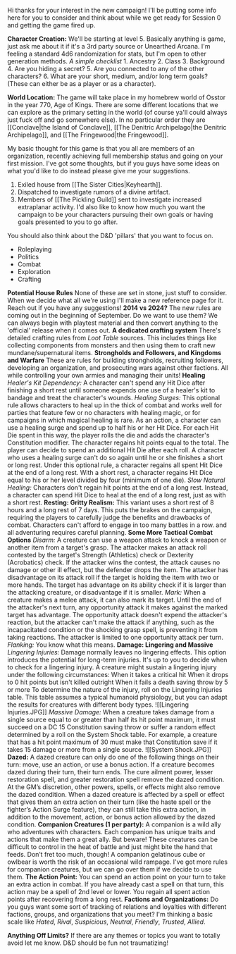 Hi thanks for your interest in the new campaign! I'll be putting some info here for you to consider and think about while we get ready for Session 0 and getting the game fired up. 

**Character Creation:** We'll be starting at level 5. Basically anything is game, just ask me about it if it's a 3rd party source or Unearthed Arcana. 
I'm feeling a standard 4d6 randomization for stats, but I'm open to other generation methods.
	*A simple checklist*
		1. Ancestry
		2. Class
		3. Background
		4. Are you hiding a secret?
		5. Are you connected to any of the other characters?
		6. What are your short, medium, and/or long term goals? (These can either be as a player or as a character). 

**World Location:** The game will take place in my homebrew world of Osstor in the year 770, Age of Kings. There are some different locations that we can explore as the primary setting in the world (of course ya'll could always just fuck off and go somewhere else). In no particular order they are [[Conclave|the Island of Conclave]], [[The Denitric Archipelago|the Denitric Archipelago]], and [[The Fringewood|the Fringewood]]. 

My basic thought for this game is that you all are members of an organization, recently achieving full membership status and going on your first mission. I've got some thoughts, but if you guys have some ideas on what you'd like to do instead please give me your suggestions. 
 1. Exiled house from [[The Sister Cities|Keyhearth]]. 
 2. Dispatched to investigate rumors of a divine artifact. 
 3. Members of [[The Pickling Guild]] sent to investigate increased extraplanar activity.
I'd also like to know how much you want the campaign to be your characters pursuing their own goals or having goals presented to you to go after.

You should also think about the D&D 'pillars' that you want to focus on. 
 - Roleplaying
 - Politics
 - Combat
 - Exploration
 - Crafting



**Potential House Rules** None of these are set in stone, just stuff to consider. When we decide what all we're using I'll make a new reference page for it. Reach out if you have any suggestions!
	**2014 vs 2024?** The new rules are coming out in the beginning of September. Do we want to use them? We can always begin with playtest material and then convert anything to the 'official' release when it comes out. 
	**A dedicated crafting system**
		There's detailed crafting rules from *Loot Table* sources. This includes things like collecting components from monsters and then using them to craft new mundane/supernatural items. 
	**Strongholds and Followers, and Kingdoms and Warfare**
		These are rules for building strongholds, recruiting followers, developing an organization, and prosecuting wars against other factions. All while controlling your own armies and managing their units! 
	**Healing**
		*Healer's Kit Dependency:* A character can't spend any Hit Dice after finishing a short rest until someone expends one use of a healer's kit to bandage and treat the character's wounds.
		*Healing Surges:* This optional rule allows characters to heal up in the thick of combat and works well for parties that feature few or no characters with healing magic, or for campaigns in which magical healing is rare. 
		As an action, a character can use a healing surge and spend up to half his or her Hit Dice. For each Hit Die spent in this way, the player rolls the die and adds the character's Constitution modifier. The character regains hit points equal to the total. The player can decide to spend an additional Hit Die after each roll. 
		A character who uses a healing surge can't do so again until he or she finishes a short or long rest. 
		Under this optional rule, a character regains all spent Hit Dice at the end of a long rest. With a short rest, a character regains Hit Dice equal to his or her level divided by four (minimum of one die).
		*Slow Natural Healing:* Characters don't regain hit points at the end of a long rest. Instead, a character can spend Hit Dice to heal at the end of a long rest, just as with a short rest.
	**Resting: Gritty Realism:** This variant uses a short rest of 8 hours and a long rest of 7 days. This puts the brakes on the campaign, requiring the players to carefully judge the benefits and drawbacks of combat. Characters can't afford to engage in too many battles in a row. and all adventuring requires careful planning.
	**Some More Tactical Combat Options**
		*Disarm:* A creature can use a weapon attack to knock a weapon or another item from a target's grasp. The attacker makes an attack roll contested by the target's Strength (Athletics) check or Dexterity (Acrobatics) check. If the attacker wins the contest, the attack causes no damage or other ill effect, but the defender drops the item. 
		The attacker has disadvantage on its attack roll if the target is holding the item with two or more hands. The target has advantage on its ability check if it is larger than the attacking creature, or disadvantage if it is smaller.
		*Mark:* When a creature makes a melee attack, it can also mark its target. Until the end of the attacker's next turn, any opportunity attack it makes against the marked target has advantage. The opportunity attack doesn't expend the attacker's reaction, but the attacker can't make the attack if anything, such as the incapacitated condition or the shocking grasp spell, is preventing it from taking reactions. The attacker is limited to one opportunity attack per turn.
		*Flanking:* You know what this means.
	**Damage: Lingering and Massive**
		*Lingering Injuries:* Damage normally leaves no lingering effects. This option introduces the potential for long-term injuries. 
		It's up to you to decide when to check for a lingering injury. A creature might sustain a lingering injury under the following circumstances: 
		When it takes a critical hit 
		When it drops to 0 hit points but isn't killed outright 
		When it fails a death saving throw by 5 or more 
		To determine the nature of the injury, roll on the Lingering Injuries table. This table assumes a typical humanoid physiology, but you can adapt the results for creatures with different body types.
		![[Lingering Injuries.JPG]]
		*Massive Damage:* When a creature takes damage from a single source equal to or greater than half its hit point maximum, it must succeed on a DC 15 Constitution saving throw or suffer a random effect determined by a roll on the System Shock table. For example, a creature that has a hit point maximum of 30 must make that Constitution save if it takes 15 damage or more from a single source.
		![[System Shock.JPG]]
	**Dazed:** A dazed creature can only do one of the following things on their turn: move, use an action, or use a bonus action. If a creature becomes dazed during their turn, their turn ends. The cure ailment power, lesser restoration spell, and greater restoration spell remove the dazed condition. At the GM’s discretion, other powers, spells, or effects might also remove the dazed condition. 
	When a dazed creature is affected by a spell or effect that gives them an extra action on their turn (like the haste spell or the fighter’s Action Surge feature), they can still take this extra action, in addition to the movement, action, or bonus action allowed by the dazed condition. 
	**Companion Creatures (1 per party):** A companion is a wild ally who adventures with characters. Each companion has unique traits and actions that make them a great ally. But beware! These creatures can be difficult to control in the heat of battle and just might bite the hand that feeds. Don’t fret too much, though! A companion gelatinous cube or owlbear is worth the risk of an occasional wild rampage.
	I've got more rules for companion creatures, but we can go over them if we decide to use them. 
	**The Action Point:** You can spend an action point on your turn to take an extra action in combat. If you have already cast a spell on that turn, this action may be a spell of 2nd level or lower.
	You regain all spent action points after recovering from a long rest.
	**Factions and Organizations:** Do you guys want some sort of tracking of relations and loyalties with different factions, groups, and organizations that you meet? I'm thinking a basic scale like *Hated*, *Rival*, *Suspicious*, *Neutral*, *Friendly*, *Trusted*, *Allied*. 


**Anything Off Limits?** If there are any themes or topics you want to totally avoid let me know. D&D should be fun not traumatizing!